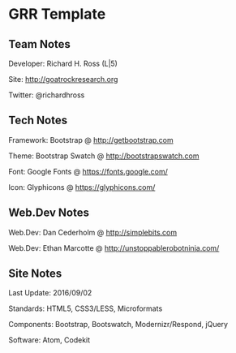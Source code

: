 #  GRR Template

##  Team Notes
Developer: 	            Richard H. Ross (L|5)

Site: 					http://goatrockresearch.org

Twitter: 				@richardhross

##  Tech Notes
Framework:		        Bootstrap @ http://getbootstrap.com

Theme:                  Bootstrap Swatch @ http://bootstrapswatch.com

Font:                   Google Fonts @ https://fonts.google.com/

Icon:                   Glyphicons @ https://glyphicons.com/

##  Web.Dev Notes
Web.Dev:				Dan Cederholm @ http://simplebits.com

Web.Dev:				Ethan Marcotte @ http://unstoppablerobotninja.com/

##  Site Notes
Last Update:            2016/09/02

Standards: 			    HTML5, CSS3/LESS, Microformats

Components:			    Bootstrap, Bootswatch, Modernizr/Respond, jQuery

Software:			    Atom, Codekit
